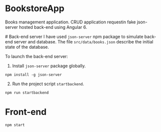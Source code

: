 # BookstoreApp
Books management application. 
CRUD application requestin fake json-server hosted back-end using Angular 6.

# Back-end server
I have used `json-server` npm package to simulate back-end server and database. 
The file `src/data/books.json` describe the initial state of the database.

To launch the back-end server:

1. Install `json-server` package globally.
```
npm install -g json-server
```
2. Run the project script `startbackend`.
```
npm run startbackend
```

# Front-end

```
npm start
```